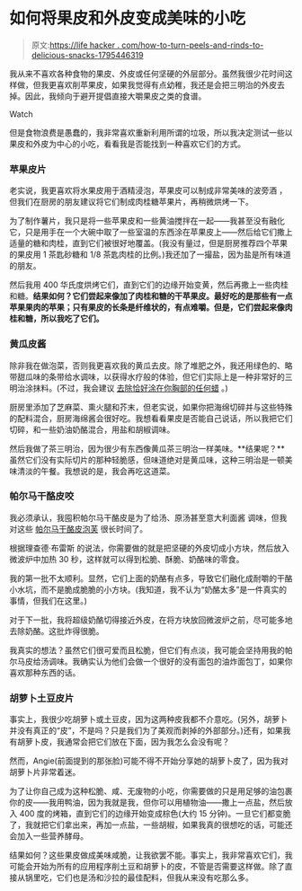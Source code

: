 # 如何将果皮和外皮变成美味的小吃

> 原文:[https://life hacker . com/how-to-turn-peels-and-rinds-to-delicious-snacks-1795446319](https://lifehacker.com/how-to-turn-peels-and-rinds-into-delicious-snacks-1795446319)

我从来不喜欢各种食物的果皮、外皮或任何坚硬的外层部分。虽然我很少花时间这样做，但我更喜欢削苹果皮，如果我觉得有点幼稚，我还是会把三明治的外皮去掉。因此，我倾向于避开提倡直接大嚼果皮之类的食谱。

Watch

但是食物浪费是愚蠢的，我非常喜欢重新利用所谓的垃圾，所以我决定测试一些以果皮和外皮为中心的小吃，看看我是否能找到一种喜欢它们的方式。

### 苹果皮片

老实说，我更喜欢将水果皮用于酒精浸泡，苹果皮可以制成非常美味的波旁酒 ，但我们在厨房的朋友建议将它们制成肉桂糖苹果片，再稍微烘烤一下。

为了制作薯片，我只是将一些苹果皮和一些黄油搅拌在一起——我甚至没有融化它，只是用手在一个大碗中取了一些室温的东西涂在苹果皮上——然后给它们撒上适量的糖和肉桂，直到它们被很好地覆盖。(我没有量过，但是厨房推荐四个苹果的果皮用 1 茶匙砂糖和 1/8 茶匙肉桂的比例。)我还加了一撮盐，因为盐是所有味道的朋友。

然后我用 400 华氏度烘烤它们，直到它们的边缘开始变黄，然后再撒上一些肉桂和糖。**结果如何？它们尝起来像加了肉桂和糖的干苹果皮。最好吃的是那些有一点苹果果肉的苹果；只有果皮的长条是纤维状的，有点难嚼。但是，它们尝起来像肉桂和糖，所以我吃了它们。**

### 黄瓜皮酱

除非我在做泡菜，否则我更喜欢我的黄瓜去皮。除了堆肥之外，我还用绿色的、略带甜瓜味的条带给水调味，以获得水疗般的体验，但它们实际上是一种非常好的三明治涂抹料。(不过，我会建议 [去除恰好涂在你胸部的任何蜡](https://www.leaf.tv/articles/how-to-get-wax-off-a-waxed-cucumber/) 。)

厨房里添加了芝麻菜、熏火腿和芥末，但老实说，如果你把海绵切碎并与这些特殊的配料混合，厨房海绵酱会很好吃。我想看看果皮是否能自己说话，所以我把它们切碎，和一些奶油奶酪混合，用盐和胡椒调味。

然后我做了茶三明治，因为很少有东西像黄瓜茶三明治一样美味。**结果呢？**虽然它们没有实际切片的那种轻脆感，但味道绝对是黄瓜味，这种三明治是一顿美味清淡的午餐。我想说的是，我会再吃这道菜。

### 帕尔马干酪皮咬

我必须承认，我囤积帕尔马干酪皮是为了给汤、原汤甚至意大利面酱 调味，但我对这些 [帕尔马干酪皮泡芙](http://lifehacker.com/turn-leftover-parmesan-rinds-into-cheese-crisps-in-30-s-1737775616#_ga=2.10500788.1858721821.1495560848-1203953178.1494430188) 很长时间了。

根据理查德·布雷斯 的说法，你需要做的就是把坚硬的外皮切成小方块，然后放入微波炉中加热 30 秒，这样就可以得到松脆、酥脆、奶酪味的零食。

我的第一批不太顺利。显然，它们上面的奶酪有点多，导致它们融化成耐嚼的干酪小水坑，而不是脆成脆脆的小方块。(我知道，我不认为“奶酪太多”是一件真实的事情，但我们在这里。)

对于下一批，我将超级奶酪切得接近外皮，在将方块放回微波炉之前，尽可能多地去除奶酪。这批炸得很脆。

我真实的想法？虽然它们很可爱而且松脆，但它们有点淡，我可能会坚持用我的帕尔马皮给汤调味。我确实认为他们会做一个很好的没有面包的油炸面包丁，如果你喜欢那种东西的话。

### 胡萝卜土豆皮片

事实上，我很少吃胡萝卜或土豆皮，因为这两种皮我都不介意吃。(另外，胡萝卜并没有真正的“皮”，不是吗？只是我们为了美观而剥掉的外部部分。)还有，如果我有胡萝卜皮，我通常会把它们放在下面，因为我怎么会没有呢？

然而，Angie(前面提到的那张脸)可能不得不开始分享她的胡萝卜皮了，因为我对胡萝卜片非常着迷。

为了让你自己成为这种松脆、咸、无废物的小吃，你需要做的只是用足够的油包裹你的皮——我用鸭油，因为我就是我，但你可以用植物油——撒上一点盐，然后放入 400 度的烤箱，直到它们的边缘开始变成棕色(大约 15 分钟)。一旦它们都变脆了，我就把它们拿出来，再加一点盐，一些胡椒，如果我真的很想吃的话，可能还会加入一些营养酵母。

结果如何？这些果皮做成美味咸脆，让我欲罢不能。事实上，我非常喜欢它们，我可能会开始为所有的应用程序削土豆和胡萝卜的皮，不管是否需要这样做。除了直接从锅里吃，它们也是汤和沙拉的最佳配料，但我从来没有吃那么多。